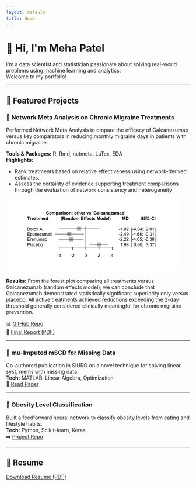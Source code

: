 ```yaml
---
layout: default
title: Home
---
```


# 👋 Hi, I'm Meha Patel

I'm a data scientist and statistician passionate about solving real-world problems using machine learning and analytics.  
Welcome to my portfolio!

---

## 💼 Featured Projects

### 🔹 Network Meta Analysis on Chronic Migraine Treatments
Performed Network Meta Analysis to ompare the efficacy of Galcanezumab versus key comparators in reducing monthly migraine days in
patients with chronic migraine.

**Tools & Packages:** R, Rmd, netmeta, LaTex, EDA  
**Highlights:**
- Rank treatments based on relative effectiveness using network-derived estimates.
- Assess the certainty of evidence supporting treatment comparisons through the evaluation of network
consistency and heterogeneity

![NMA Graph](assets/forest_plot.png)  

**Results:** From the forest plot comparing all treatments versus Galcanezumab (random effects model), we can conclude that Galcanezumab demonstrated statistically significant superiority only versus placebo. All active treatments achieved reductions exceeding the 2-day threshold generally considered clinically meaningful for chronic migraine prevention.

📊 [GitHub Repo](https://github.com/mehapatell/Network-Meta-Analysis)  
📄 [Final Report (PDF)](assets/NMA_Meha_Patel.pdf)  

---

### 🔹 mu-Imputed mSCD for Missing Data
Co-authored publication in SIURO on a novel technique for solving linear syst,  mems with missing data.  
**Tech:** MATLAB, Linear Algebra, Optimization  
📄 [Read Paper](chrome-extension://efaidnbmnnnibpcajpcglclefindmkaj/https://www.siam.org/media/ecvhfw2t/s159201r.pdf)

---

### 🔹 Obesity Level Classification
Built a feedforward neural network to classify obesity levels from eating and lifestyle habits.  
**Tech:** Python, Scikit-learn, Keras  
➡️ [Project Repo](https://github.com/mehapatell/obesity-classification)

---

## 📄 Resume  
[Download Resume (PDF)](resume.pdf)
